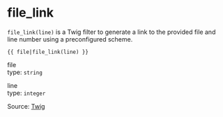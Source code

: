 # file_link

`file_link(line)` is a Twig filter to generate a link to the provided file and line number using a preconfigured scheme.

```twig
{{ file|file_link(line) }}
```

file <br>
type: `string`

line<br>
type: `integer`

Source: [Twig](https://symfony.com/doc/current/reference/twig_reference.html#file-link)